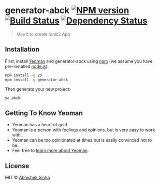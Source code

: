 # generator-abck [![NPM version][npm-image]][npm-url] [![Build Status][travis-image]][travis-url] [![Dependency Status][daviddm-image]][daviddm-url]
> Use it to create Ionic2 App

## Installation

First, install [Yeoman](http://yeoman.io) and generator-abck using [npm](https://www.npmjs.com/) (we assume you have pre-installed [node.js](https://nodejs.org/)).

```bash
npm install -g yo
npm install -g generator-abck
```

Then generate your new project:

```bash
yo abck
```

## Getting To Know Yeoman

 * Yeoman has a heart of gold.
 * Yeoman is a person with feelings and opinions, but is very easy to work with.
 * Yeoman can be too opinionated at times but is easily convinced not to be.
 * Feel free to [learn more about Yeoman](http://yeoman.io/).

## License

MIT © [Abhishek Sinha](https://github.com/AbckSinha/generator-abck)


[npm-image]: https://badge.fury.io/js/generator-abck.svg
[npm-url]: https://npmjs.org/package/generator-abck
[travis-image]: https://travis-ci.org/https://github.com/AbckSinha/generator-abck/generator-abck.svg?branch=master
[travis-url]: https://travis-ci.org/https://github.com/AbckSinha/generator-abck/generator-abck
[daviddm-image]: https://david-dm.org/https://github.com/AbckSinha/generator-abck/generator-abck.svg?theme=shields.io
[daviddm-url]: https://david-dm.org/https://github.com/AbckSinha/generator-abck/generator-abck
